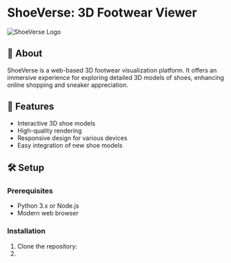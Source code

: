 # ShoeVerse: 3D Footwear Viewer

![ShoeVerse Logo](path/to/logo.png)

## 📖 About

ShoeVerse is a web-based 3D footwear visualization platform. It offers an immersive experience for exploring detailed 3D models of shoes, enhancing online shopping and sneaker appreciation.

## 🚀 Features

- Interactive 3D shoe models
- High-quality rendering
- Responsive design for various devices
- Easy integration of new shoe models

## 🛠️ Setup

### Prerequisites

- Python 3.x or Node.js
- Modern web browser

### Installation

1. Clone the repository:
2. 
